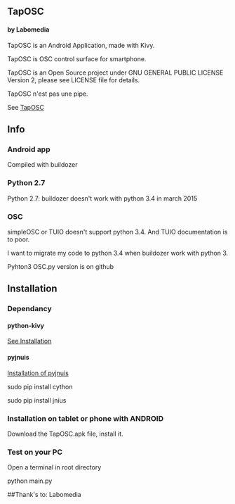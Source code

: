 ## TapOSC
#### by Labomedia
TapOSC is an Android Application, made with Kivy.

TapOSC is OSC control surface for smartphone.

TapOSC is an Open Source project under GNU GENERAL PUBLIC LICENSE Version 2,
please see LICENSE file for details.

TapOSC n'est pas une pipe.

See [TapOSC](http://wiki.labomedia.org/index.php/Kivy:_TapOSC)

## Info
### Android app
Compiled with buildozer

### Python 2.7
Python 2.7: buildozer doesn't work with python 3.4 in march 2015

### OSC
simpleOSC or TUIO doesn't support python 3.4.
And TUIO documentation is to poor.

I want to migrate my code to python 3.4 when buildozer work with python 3.

Pyhton3 OSC.py version is on github

## Installation
### Dependancy
#### python-kivy
[See Installation](http://wiki.labomedia.org/index.php/2_Kivy:_Installation)

#### pyjnuis

[Installation of pyjnuis](http://pyjnius.readthedocs.org/en/latest/installation.html)

sudo pip install cython

sudo pip install jnius

### Installation on tablet or phone with ANDROID
Download the TapOSC.apk file, install it.

### Test on your PC
Open a terminal in root directory

 python main.py


##Thank's to:
Labomedia
